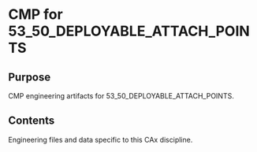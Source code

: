 # CMP for 53_50_DEPLOYABLE_ATTACH_POINTS

## Purpose
CMP engineering artifacts for 53_50_DEPLOYABLE_ATTACH_POINTS.

## Contents
Engineering files and data specific to this CAx discipline.

